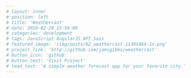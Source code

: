 ```yaml
---
# layout: inner
# position: left
# title: 'Weathercast'
# date: 2016-02-20 15:56:00
# categories: development
# tags: JavaScript AngularJS API Sass
# featured_image: '/img/posts/02_weathercast-1130x864-2x.png'
# project_link: 'http://github.com/jamigibbs/weathercast'
# button_icon: 'github'
# button_text: 'Visit Project'
# lead_text: 'A simple weather forecast app for your favorite city.'
---
```

